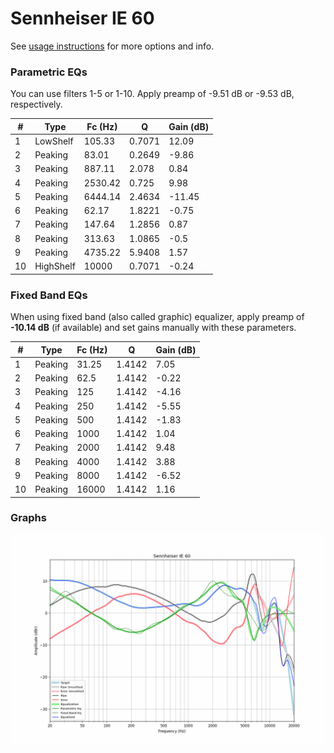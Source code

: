 # Sennheiser IE 60
See [usage instructions](https://github.com/jaakkopasanen/AutoEq#usage) for more options and info.

### Parametric EQs
You can use filters 1-5 or 1-10. Apply preamp of -9.51 dB or -9.53 dB, respectively.

|   # | Type      |   Fc (Hz) |      Q |   Gain (dB) |
|-----|-----------|-----------|--------|-------------|
|   1 | LowShelf  |    105.33 | 0.7071 |       12.09 |
|   2 | Peaking   |     83.01 | 0.2649 |       -9.86 |
|   3 | Peaking   |    887.11 | 2.078  |        0.84 |
|   4 | Peaking   |   2530.42 | 0.725  |        9.98 |
|   5 | Peaking   |   6444.14 | 2.4634 |      -11.45 |
|   6 | Peaking   |     62.17 | 1.8221 |       -0.75 |
|   7 | Peaking   |    147.64 | 1.2856 |        0.87 |
|   8 | Peaking   |    313.63 | 1.0865 |       -0.5  |
|   9 | Peaking   |   4735.22 | 5.9408 |        1.57 |
|  10 | HighShelf |  10000    | 0.7071 |       -0.24 |

### Fixed Band EQs
When using fixed band (also called graphic) equalizer, apply preamp of **-10.14 dB** (if available) and set gains manually with these parameters.

|   # | Type    |   Fc (Hz) |      Q |   Gain (dB) |
|-----|---------|-----------|--------|-------------|
|   1 | Peaking |     31.25 | 1.4142 |        7.05 |
|   2 | Peaking |     62.5  | 1.4142 |       -0.22 |
|   3 | Peaking |    125    | 1.4142 |       -4.16 |
|   4 | Peaking |    250    | 1.4142 |       -5.55 |
|   5 | Peaking |    500    | 1.4142 |       -1.83 |
|   6 | Peaking |   1000    | 1.4142 |        1.04 |
|   7 | Peaking |   2000    | 1.4142 |        9.48 |
|   8 | Peaking |   4000    | 1.4142 |        3.88 |
|   9 | Peaking |   8000    | 1.4142 |       -6.52 |
|  10 | Peaking |  16000    | 1.4142 |        1.16 |

### Graphs
![](./Sennheiser%20IE%2060.png)
